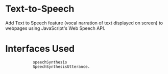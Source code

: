# Text-to-Speech 
Add Text to Speech feature (vocal narration of text displayed on screen) to webpages using JavaScript's Web Speech API.

# Interfaces Used
                speechSynthesis 
                SpeechSynthesisUtterance.





